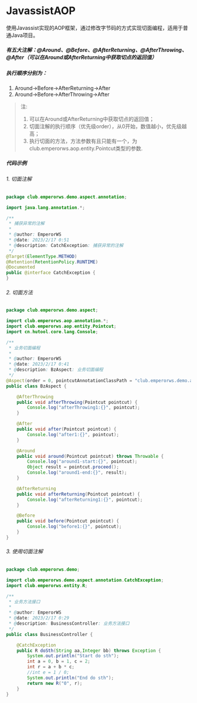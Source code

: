 # JavassistAOP
使用Javassist实现的AOP框架，通过修改字节码的方式实现切面编程，适用于普通Java项目。

##### 有五大注解：@Around、@Before、@AfterReturning、@AfterThrowing、@After（可以在Around或AfterReturning中获取切点的返回值）

##### 执行顺序分别为：
1. Around->Before->AfterReturning->After
2. Around->Before->AfterThrowing->After

> 注:
> 1. 可以在Around或AfterReturning中获取切点的返回值；
> 2. 切面注解的执行顺序（优先级order），从0开始，数值越小，优先级越高；
> 3. 执行切面的方法，方法参数有且只能有一个，为club.emperorws.aop.entity.Pointcut类型的参数.

##### 代码示例

###### 1. 切面注解
```java
package club.emperorws.demo.aspect.annotation;

import java.lang.annotation.*;

/**
 * 捕获异常的注解
 *
 * @author: EmperorWS
 * @date: 2023/2/17 0:51
 * @description: CatchException: 捕获异常的注解
 */
@Target(ElementType.METHOD)
@Retention(RetentionPolicy.RUNTIME)
@Documented
public @interface CatchException {
}
```

###### 2. 切面方法
```java
package club.emperorws.demo.aspect;

import club.emperorws.aop.annotation.*;
import club.emperorws.aop.entity.Pointcut;
import cn.hutool.core.lang.Console;

/**
 * 业务切面编程
 *
 * @author: EmperorWS
 * @date: 2023/2/17 0:41
 * @description: BzAspect: 业务切面编程
 */
@Aspect(order = 0, pointcutAnnotationClassPath = "club.emperorws.demo.aspect.annotation.CatchException")
public class BzAspect {

    @AfterThrowing
    public void afterThrowing(Pointcut pointcut) {
        Console.log("afterThrowing1:{}", pointcut);
    }

    @After
    public void after(Pointcut pointcut) {
        Console.log("after1:{}", pointcut);
    }

    @Around
    public void around(Pointcut pointcut) throws Throwable {
        Console.log("around1-start:{}", pointcut);
        Object result = pointcut.proceed();
        Console.log("around1-end:{}", result);
    }

    @AfterReturning
    public void afterReturning(Pointcut pointcut) {
        Console.log("afterReturning1:{}", pointcut);
    }

    @Before
    public void before(Pointcut pointcut) {
        Console.log("before1:{}", pointcut);
    }
}
```
###### 3. 使用切面注解
```java
package club.emperorws.demo;

import club.emperorws.demo.aspect.annotation.CatchException;
import club.emperorws.entity.R;

/**
 * 业务方法接口
 *
 * @author: EmperorWS
 * @date: 2023/2/17 0:29
 * @description: BusinessController: 业务方法接口
 */
public class BusinessController {

    @CatchException
    public R doSth(String aa,Integer bb) throws Exception {
        System.out.println("Start do sth");
        int a = 0, b = 1, c = 2;
        int r = a + b * c;
        //int e = 1 / 0;
        System.out.println("End do sth");
        return new R("0", r);
    }
}
```

